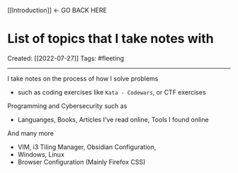 [[Introduction]]   <- GO BACK HERE

# List of topics that I take notes with
Created:  [[2022-07-27]]
Tags: #fleeting 

---
I take notes on the process of how I solve problems
- such as coding exercises like `Kata - Codewars`, or CTF exercises


Programming and Cybersecurity such as 
- Languanges, Books, Articles I've read online, Tools I found online



And many more
- VIM, i3 Tiling Manager, Obsidian Configuration, 
- Windows, Linux
- Browser Configuration (Mainly Firefox CSS)
